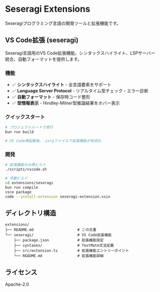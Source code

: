 # Seseragi Extensions

Seseragiプログラミング言語の開発ツールと拡張機能です。

## VS Code拡張 (seseragi)

Seseragi言語用のVS Code拡張機能。シンタックスハイライト、LSPサーバー統合、自動フォーマットを提供します。

### 機能

- ✅ **シンタックスハイライト** - 全言語要素をサポート
- ✅ **Language Server Protocol** - リアルタイム型チェック・エラー診断
- ✅ **自動フォーマット** - 保存時コード整形
- ✅ **型情報表示** - Hindley-Milner型推論結果をホバー表示

### クイックスタート

```bash
# プロジェクトルートで実行
bun run build

# VS Code再起動後、.ssrgファイルで拡張機能が有効化
```

### 開発

```bash
# 拡張機能のみ再ビルド
./scripts/vscode.sh

# 手動ビルド
cd extensions/seseragi
bun run compile
vsce package
code --install-extension seseragi-extension.vsix
```

## ディレクトリ構造

```
extensions/
├── README.md                    # この文書  
└── seseragi/                    # VS Code拡張機能
    ├── package.json             # 拡張機能設定
    ├── syntaxes/                # TextMate文法定義
    ├── src/extension.ts         # 拡張機能エントリーポイント
    └── README.md                # 拡張機能詳細
```

## ライセンス

Apache-2.0